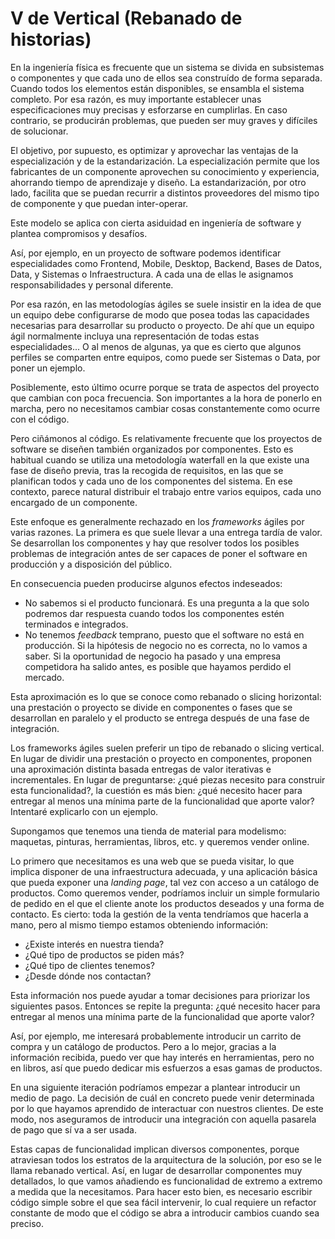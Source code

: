 # V de Vertical (Rebanado de historias)

En la ingeniería física es frecuente que un sistema se divida en subsistemas o componentes y que cada uno de ellos sea construído de forma separada. Cuando todos los elementos están disponibles, se ensambla el sistema completo. Por esa razón, es muy importante establecer unas especificaciones muy precisas y esforzarse en cumplirlas. En caso contrario, se producirán problemas, que pueden ser muy graves y difíciles de solucionar.

El objetivo, por supuesto, es optimizar y aprovechar las ventajas de la especialización y de la estandarización. La especialización permite que los fabricantes de un componente aprovechen su conocimiento y experiencia, ahorrando tiempo de aprendizaje y diseño. La estandarización, por otro lado, facilita que se puedan recurrir a distintos proveedores del mismo tipo de componente y que puedan inter-operar.

Este modelo se aplica con cierta asiduidad en ingeniería de software y plantea compromisos y desafíos.

Así, por ejemplo, en un proyecto de software podemos identificar especialidades como Frontend, Mobile, Desktop, Backend, Bases de Datos, Data, y Sistemas o Infraestructura. A cada una de ellas le asignamos responsabilidades y personal diferente.

Por esa razón, en las metodologías ágiles se suele insistir en la idea de que un equipo debe configurarse de modo que posea todas las capacidades necesarias para desarrollar su producto o proyecto. De ahí que un equipo ágil normalmente incluya una representación de todas estas especialidades... O al menos de algunas, ya que es cierto que algunos perfiles se comparten entre equipos, como puede ser Sistemas o Data, por poner un ejemplo.

Posiblemente, esto último ocurre porque se trata de aspectos del proyecto que cambian con poca frecuencia. Son importantes a la hora de ponerlo en marcha, pero no necesitamos cambiar cosas constantemente como ocurre con el código.

Pero ciñámonos al código. Es relativamente frecuente que los proyectos de software se diseñen también organizados por componentes. Esto es habitual cuando se utiliza una metodología waterfall en la que existe una fase de diseño previa, tras la recogida de requisitos, en las que se planifican todos y cada uno de los componentes del sistema. En ese contexto, parece natural distribuir el trabajo entre varios equipos, cada uno encargado de un componente.

Este enfoque es generalmente rechazado en los _frameworks_ ágiles por varias razones. La primera es que suele llevar a una entrega tardía de valor. Se desarrollan los componentes y hay que resolver todos los posibles problemas de integración antes de ser capaces de poner el software en producción y a disposición del público.

En consecuencia pueden producirse algunos efectos indeseados:

* No sabemos si el producto funcionará. Es una pregunta a la que solo podremos dar respuesta cuando todos los componentes estén terminados e integrados.
* No tenemos _feedback_ temprano, puesto que el software no está en producción. Si la hipótesis de negocio no es correcta, no lo vamos a saber. Si la oportunidad de negocio ha pasado y una empresa competidora ha salido antes, es posible que hayamos perdido el mercado.

Esta aproximación es lo que se conoce como rebanado o slicing horizontal: una prestación o proyecto se divide en componentes o fases que se desarrollan en paralelo y el producto se entrega después de una fase de integración.

Los frameworks ágiles suelen preferir un tipo de rebanado o slicing vertical. En lugar de dividir una prestación o proyecto en componentes, proponen una aproximación distinta basada entregas de valor iterativas e incrementales. En lugar de preguntarse: ¿qué piezas necesito para construir esta funcionalidad?, la cuestión es más bien: ¿qué necesito hacer para entregar al menos una mínima parte de la funcionalidad que aporte valor? Intentaré explicarlo con un ejemplo.

Supongamos que tenemos una tienda de material para modelismo: maquetas, pinturas, herramientas, libros, etc. y queremos vender online. 

Lo primero que necesitamos es una web que se pueda visitar, lo que implica disponer de una infraestructura adecuada, y una aplicación básica que pueda exponer una _landing page_, tal vez con acceso a un catálogo de productos. Como queremos vender, podríamos incluir un simple formulario de pedido en el que el cliente anote los productos deseados y una forma de contacto. Es cierto: toda la gestión de la venta tendríamos que hacerla a mano, pero al mismo tiempo estamos obteniendo información:

* ¿Existe interés en nuestra tienda?
* ¿Qué tipo de productos se piden más?
* ¿Qué tipo de clientes tenemos?
* ¿Desde dónde nos contactan?

Esta información nos puede ayudar a tomar decisiones para priorizar los siguientes pasos. Entonces se repite la pregunta: ¿qué necesito hacer para entregar al menos una mínima parte de la funcionalidad que aporte valor?

Así, por ejemplo, me interesará probablemente introducir un carrito de compra y un catálogo de productos. Pero a lo mejor, gracias a la información recibida, puedo ver que hay interés en herramientas, pero no en libros, así que puedo dedicar mis esfuerzos a esas gamas de productos.

En una siguiente iteración podríamos empezar a plantear introducir un medio de pago. La decisión de cuál en concreto puede venir determinada por lo que hayamos aprendido de interactuar con nuestros clientes. De este modo, nos aseguramos de introducir una integración con aquella pasarela de pago que sí va a ser usada.

Estas capas de funcionalidad implican diversos componentes, porque atraviesan todos los estratos de la arquitectura de la solución, por eso se le llama rebanado vertical. Así, en lugar de desarrollar componentes muy detallados, lo que vamos añadiendo es funcionalidad de extremo a extremo a medida que la necesitamos. Para hacer esto bien, es necesario escribir código simple sobre el que sea fácil intervenir, lo cual requiere un refactor constante de modo que el código se abra a introducir cambios cuando sea preciso.
